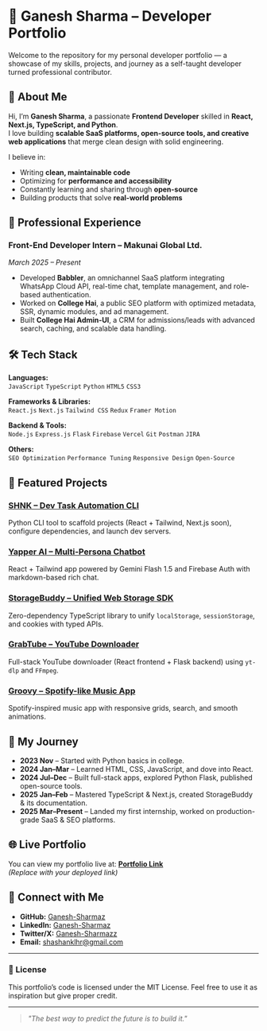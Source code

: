 # 🌟 Ganesh Sharma – Developer Portfolio

Welcome to the repository for my personal developer portfolio — a showcase of my skills, projects, and journey as a self-taught developer turned professional contributor.

## 🚀 About Me

Hi, I’m **Ganesh Sharma**, a passionate **Frontend Developer** skilled in **React, Next.js, TypeScript, and Python**.  
I love building **scalable SaaS platforms, open-source tools, and creative web applications** that merge clean design with solid engineering.

I believe in:
- Writing **clean, maintainable code**
- Optimizing for **performance and accessibility**
- Constantly learning and sharing through **open-source**
- Building products that solve **real-world problems**

## 💼 Professional Experience

### **Front-End Developer Intern – Makunai Global Ltd.**  
*March 2025 – Present*  
- Developed **Babbler**, an omnichannel SaaS platform integrating WhatsApp Cloud API, real-time chat, template management, and role-based authentication.
- Worked on **College Hai**, a public SEO platform with optimized metadata, SSR, dynamic modules, and ad management.
- Built **College Hai Admin-UI**, a CRM for admissions/leads with advanced search, caching, and scalable data handling.

## 🛠 Tech Stack

**Languages:**  
`JavaScript` `TypeScript` `Python` `HTML5` `CSS3`

**Frameworks & Libraries:**  
`React.js` `Next.js` `Tailwind CSS` `Redux` `Framer Motion`

**Backend & Tools:**  
`Node.js` `Express.js` `Flask` `Firebase` `Vercel` `Git` `Postman` `JIRA`

**Others:**  
`SEO Optimization` `Performance Tuning` `Responsive Design` `Open-Source`

## 📌 Featured Projects

### [SHNK – Dev Task Automation CLI](https://github.com/Ganesh-Sharmaz/SHNK)
Python CLI tool to scaffold projects (React + Tailwind, Next.js soon), configure dependencies, and launch dev servers.

### [Yapper AI – Multi-Persona Chatbot](https://github.com/Ganesh-Sharmaz/YapperAI)
React + Tailwind app powered by Gemini Flash 1.5 and Firebase Auth with markdown-based rich chat.

### [StorageBuddy – Unified Web Storage SDK](https://github.com/Ganesh-Sharmaz/StorageBuddy)
Zero-dependency TypeScript library to unify `localStorage`, `sessionStorage`, and cookies with typed APIs.

### [GrabTube – YouTube Downloader](https://github.com/Ganesh-Sharmaz/GrabTubeFrontend)
Full-stack YouTube downloader (React frontend + Flask backend) using `yt-dlp` and `FFmpeg`.

### [Groovy – Spotify-like Music App](https://github.com/Ganesh-Sharmaz/SpotifyClone)
Spotify-inspired music app with responsive grids, search, and smooth animations.

## 📅 My Journey

- **2023 Nov** – Started with Python basics in college.
- **2024 Jan–Mar** – Learned HTML, CSS, JavaScript, and dove into React.
- **2024 Jul–Dec** – Built full-stack apps, explored Python Flask, published open-source tools.
- **2025 Jan–Feb** – Mastered TypeScript & Next.js, created StorageBuddy & its documentation.
- **2025 Mar–Present** – Landed my first internship, worked on production-grade SaaS & SEO platforms.

## 🌐 Live Portfolio

You can view my portfolio live at: **[Portfolio Link](https://your-portfolio-link.vercel.app/)**  
*(Replace with your deployed link)*

## 🤝 Connect with Me

- **GitHub:** [Ganesh-Sharmaz](https://github.com/Ganesh-Sharmaz)  
- **LinkedIn:** [Ganesh-Sharmaz](https://www.linkedin.com/in/ganesh-sharmaz/)  
- **Twitter/X:** [Ganesh-Sharmazz](https://x.com/Ganesh_Sharmazz)  
- **Email:** shashanklhr@gmail.com 

---

### 📝 License
This portfolio’s code is licensed under the MIT License. Feel free to use it as inspiration but give proper credit.

---

> *"The best way to predict the future is to build it."*
